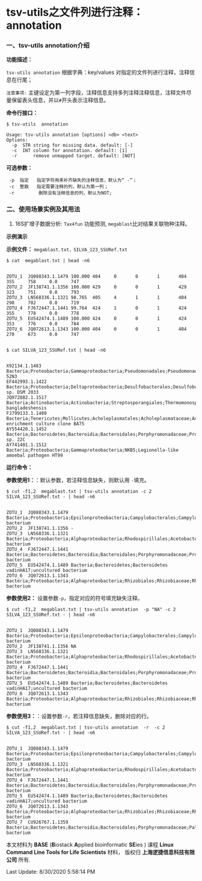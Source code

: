 # tsv-utils之文件列进行注释：annotation

### 一、tsv-utils annotation介绍

**功能描述：**

`tsv-utils annotation`  根据字典：key/values 对指定的文件列进行注释，注释信息在行尾；

`注意事项:` 主键设定为第一列字段，注释信息支持多列注释注释信息，注释文件尽量保留表头信息，并以`#`开头表示注释信息。

**命令行接口：**

    $ tsv-utils  annotation
    
    Usage: tsv-utils annotation [options] <db> <text>
    Options:
      -p  STR string for missing data. default: [-]
      -c  INT column for annotation. default: [1]
      -r      remove unmapped target. default: [NOT]

**可选参数：**

     -p  指定   指定字符用来补齐缺失的注释信息，默认为“ -”； 
     -c  整数   指定需要注释的列，默认为第一列；
     -r         删除没有注释信息的列，默认为NOT;



### 二、使用场景实例及其用法

1. 16S扩增子数据分析: `Tax4fun` 功能预测, `megablast`比对结果关联物种注释。

**示例演示**

**示例文件：** `megablast.txt，SILVA_123_SSURef.txt` 

    $ cat  megablast.txt | head -n6


    ZOTU_1  JQ088343.1.1479 100.000 404     0       0       1       404     355     758     0.0     747
    ZOTU_2  JF138741.1.1356 100.000 429     0       0       1       429     323     751     0.0     793
    ZOTU_3  LN568336.1.1321 98.765  405     4       1       1       404     298     702     0.0     719
    ZOTU_4  FJ672447.1.1441 99.764  424     1       0       1       424     355     778     0.0     778
    ZOTU_5  EU542474.1.1489 100.000 424     0       0       1       424     353     776     0.0     784
    ZOTU_6  JQ072613.1.1343 100.000 404     0       0       1       404     270     673     0.0     747


    $ cat SILVA_123_SSURef.txt | head -n6


    X92134.1.1483   Bacteria;Proteobacteria;Gammaproteobacteria;Pseudomonadales;Pseudomonadaceae;Pseudomonas;bacterium 52N3
    EF442993.1.1422 Bacteria;Proteobacteria;Deltaproteobacteria;Desulfobacterales;Desulfobulbaceae;Desulfobulbus;Desulfobulbus sp. DSM 2033
    JQ972882.1.1517 Bacteria;Actinobacteria;Actinobacteria;Streptosporangiales;Thermomonosporaceae;Actinomadura;Actinomadura bangladeshensis
    FJ799133.1.1480 Bacteria;Tenericutes;Mollicutes;Acholeplasmatales;Acholeplasmataceae;Acholeplasma;bacterium enrichment culture clone BA75
    AY554420.1.1452 Bacteria;Bacteroidetes;Bacteroidia;Bacteroidales;Porphyromonadaceae;Proteiniphilum;Bacteroides sp. 22C
    AY741401.1.1512 Bacteria;Proteobacteria;Gammaproteobacteria;NKB5;Legionella-like amoebal pathogen HT99


**运行命令：** 

**参数使用1：**：默认参数，若注释信息缺失，则默认用 `-`填充。

    $ cut -f1,2  megablast.txt | tsv-utils annotation -c 2 SILVA_123_SSURef.txt - | head -n6


    ZOTU_1  JQ088343.1.1479 Bacteria;Proteobacteria;Epsilonproteobacteria;Campylobacterales;Campylobacteraceae;Arcobacter;uncultured bacterium
    ZOTU_2  JF138741.1.1356 -
    ZOTU_3  LN568336.1.1321 Bacteria;Proteobacteria;Alphaproteobacteria;Rhodospirillales;Acetobacteraceae;Roseomonas;uncultured bacterium
    ZOTU_4  FJ672447.1.1441 Bacteria;Bacteroidetes;Bacteroidia;Bacteroidales;Porphyromonadaceae;Proteiniphilum;uncultured bacterium
    ZOTU_5  EU542474.1.1489 Bacteria;Bacteroidetes;Bacteroidetes vadinHA17;uncultured bacterium
    ZOTU_6  JQ072613.1.1343 Bacteria;Proteobacteria;Alphaproteobacteria;Rhizobiales;Rhizobiaceae;Rhizobium;uncultured bacterium


**参数使用2：** 设置参数`-p`，指定对应的符号填充缺失注释。

    $ cut -f1,2  megablast.txt | tsv-utils annotation  -p "NA" -c 2 SILVA_123_SSURef.txt - | head -n6


    ZOTU_1  JQ088343.1.1479 Bacteria;Proteobacteria;Epsilonproteobacteria;Campylobacterales;Campylobacteraceae;Arcobacter;uncultured bacterium
    ZOTU_2  JF138741.1.1356 NA
    ZOTU_3  LN568336.1.1321 Bacteria;Proteobacteria;Alphaproteobacteria;Rhodospirillales;Acetobacteraceae;Roseomonas;uncultured bacterium
    ZOTU_4  FJ672447.1.1441 Bacteria;Bacteroidetes;Bacteroidia;Bacteroidales;Porphyromonadaceae;Proteiniphilum;uncultured bacterium
    ZOTU_5  EU542474.1.1489 Bacteria;Bacteroidetes;Bacteroidetes vadinHA17;uncultured bacterium
    ZOTU_6  JQ072613.1.1343 Bacteria;Proteobacteria;Alphaproteobacteria;Rhizobiales;Rhizobiaceae;Rhizobium;uncultured bacterium


**参数使用3：**：设置参数`-r`，若注释信息缺失，删除对应的行。


    $ cut -f1,2  megablast.txt | tsv-utils annotation  -r  -c 2 SILVA_123_SSURef.txt - | head -n6


    ZOTU_1  JQ088343.1.1479 Bacteria;Proteobacteria;Epsilonproteobacteria;Campylobacterales;Campylobacteraceae;Arcobacter;uncultured bacterium
    ZOTU_3  LN568336.1.1321 Bacteria;Proteobacteria;Alphaproteobacteria;Rhodospirillales;Acetobacteraceae;Roseomonas;uncultured bacterium
    ZOTU_4  FJ672447.1.1441 Bacteria;Bacteroidetes;Bacteroidia;Bacteroidales;Porphyromonadaceae;Proteiniphilum;uncultured bacterium
    ZOTU_5  EU542474.1.1489 Bacteria;Bacteroidetes;Bacteroidetes vadinHA17;uncultured bacterium
    ZOTU_6  JQ072613.1.1343 Bacteria;Proteobacteria;Alphaproteobacteria;Rhizobiales;Rhizobiaceae;Rhizobium;uncultured bacterium
    ZOTU_7  CU926767.1.1359 Bacteria;Bacteroidetes;Bacteroidia;Bacteroidales;Porphyromonadaceae;Paludibacter;uncultured bacterium


本文材料为 **BASE** (**B**iostack **A**pplied bioinformatic **SE**ies ) 课程 **Linux Command Line Tools for Life Scientists** 材料， 版权归 **上海逻捷信息科技有限公司** 所有.

Last Update: 8/30/2020 5:58:14 PM